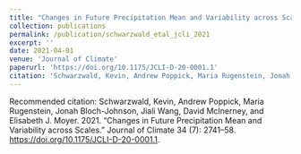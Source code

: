 ```yaml
---
title: "Changes in Future Precipitation Mean and Variability across Scales"
collection: publications
permalink: /publication/schwarzwald_etal_jcli_2021
excerpt: ''
date: 2021-04-01
venue: 'Journal of Climate'
paperurl: 'https://doi.org/10.1175/JCLI-D-20-0001.1'
citation: 'Schwarzwald, Kevin, Andrew Poppick, Maria Rugenstein, Jonah Bloch-Johnson, Jiali Wang, David McInerney, and Elisabeth J. Moyer. 2021. “Changes in Future Precipitation Mean and Variability across Scales.” Journal of Climate 34 (7): 2741–58. https://doi.org/10.1175/JCLI-D-20-0001.1.'
---
```


Recommended citation: Schwarzwald, Kevin, Andrew Poppick, Maria Rugenstein, Jonah Bloch-Johnson, Jiali Wang, David McInerney, and Elisabeth J. Moyer. 2021. “Changes in Future Precipitation Mean and Variability across Scales.” Journal of Climate 34 (7): 2741–58. https://doi.org/10.1175/JCLI-D-20-0001.1.

